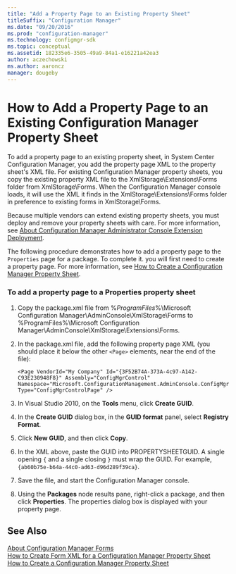 ```yaml
---
title: "Add a Property Page to an Existing Property Sheet"
titleSuffix: "Configuration Manager"
ms.date: "09/20/2016"
ms.prod: "configuration-manager"
ms.technology: configmgr-sdk
ms.topic: conceptual
ms.assetid: 182335e6-3505-49a9-84a1-e16221a42ea3
author: aczechowski
ms.author: aaroncz
manager: dougeby
---
```

# How to Add a Property Page to an Existing Configuration Manager Property Sheet
To add a property page to an existing property sheet, in System Center Configuration Manager, you add the property page XML to the property sheet's XML file. For existing Configuration Manager property sheets, you copy the existing property XML file to the XmlStorage\Extensions\Forms folder from XmlStorage\Forms. When the Configuration Manager console loads, it will use the XML it finds in the XmlStorage\Extensions\Forms folder in preference to existing forms in XmlStorage\Forms.  

 Because multiple vendors can extend existing property sheets, you must deploy and remove your property sheets with care. For more information, see [About Configuration Manager Administrator Console Extension Deployment](../../../../develop/core/servers/console/console-extension-deployment.md).  

 The following procedure demonstrates how to add a property page to the `Properties` page for a package. To complete it. you will first need to create a property page. For more information, see [How to Create a Configuration Manager Property Sheet](../../../../develop/core/servers/console/how-to-create-a-configuration-manager-property-sheet.md).  

### To add a property page to a Properties property sheet  

1.  Copy the package.xml file from %*ProgramFiles*%\Microsoft Configuration Manager\AdminConsole\XmlStorage\Forms to %ProgramFiles%\Microsoft Configuration Manager\AdminConsole\XmlStorage\Extensions\Forms.  

2.  In the package.xml file, add the following property page XML (you should place it below the other `<Page>` elements, near the end of the file):  

    ```  
    <Page VendorId="My Company" Id="{3F52B74A-373A-4c97-A142-C93E230948F8}" Assembly="ConfigMgrControl" Namespace="Microsoft.ConfigurationManagement.AdminConsole.ConfigMgrPropertySheet" Type="ConfigMgrControlPage" />  
    ```  

3.  In Visual Studio 2010, on the **Tools** menu, click **Create GUID**.  

4.  In the **Create GUID** dialog box, in the **GUID format** panel, select **Registry Format**.  

5.  Click **New GUID**, and then click **Copy**.  

6.  In the XML above, paste the GUID into PROPERTYSHEETGUID. A single opening `{` and a single closing `}` must wrap the GUID. For example, `{ab60b75e-b64a-44c0-ad63-d96d289f39ca}`.  

7.  Save the file, and start the Configuration Manager console.  

8.  Using the **Packages** node results pane, right-click a package, and then click **Properties**. The properties dialog box is displayed with your property page.  

## See Also  
 [About Configuration Manager Forms](../../../../develop/core/servers/console/about-configuration-manager-console-forms.md)   
 [How to Create Form XML for a Configuration Manager Property Sheet](../../../../develop/core/servers/console/how-to-create-form-xml-for-a-configuration-manager-property-sheet.md)   
 [How to Create a Configuration Manager Property Sheet](../../../../develop/core/servers/console/how-to-create-a-configuration-manager-property-sheet.md)
